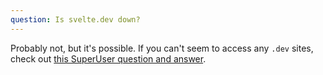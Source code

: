 ```yaml
---
question: Is svelte.dev down?
---
```


Probably not, but it's possible. If you can't seem to access any `.dev` sites, check out [this SuperUser question and answer](https://superuser.com/q/1413402).